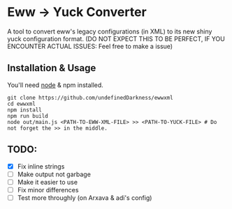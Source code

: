 # Eww -> Yuck Converter
A tool to convert eww's legacy configurations (in XML) to its new shiny
yuck configuration format.
(DO NOT EXPECT THIS TO BE PERFECT, IF YOU ENCOUNTER ACTUAL ISSUES: Feel free to make a issue)

## Installation & Usage
You'll need [node](https://nodejs.org/en/download/package-manager/) & npm installed.
```
git clone https://github.com/undefinedDarkness/ewwxml
cd ewwxml
npm install
npm run build
node out/main.js <PATH-TO-EWW-XML-FILE> >> <PATH-TO-YUCK-FILE> # Do not forget the >> in the middle.
```


## TODO:
- [x] Fix inline strings
- [ ] Make output not garbage
- [ ] Make it easier to use
- [ ] Fix minor differences
- [ ] Test more throughly (on Arxava & adi's config)
